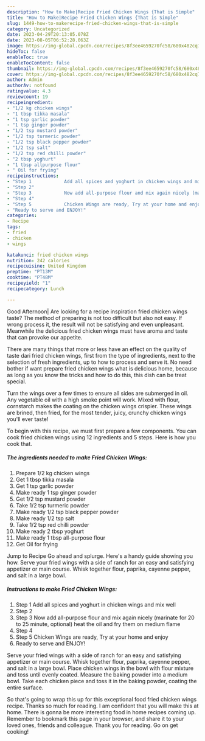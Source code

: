 ```yaml
---
description: "How to Make|Recipe Fried Chicken Wings {That is Simple"
title: "How to Make|Recipe Fried Chicken Wings {That is Simple"
slug: 1449-how-to-makerecipe-fried-chicken-wings-that-is-simple
category: Uncategorized
date: 2023-04-29T20:13:05.078Z
date: 2023-08-05T06:52:28.063Z
image: https://img-global.cpcdn.com/recipes/8f3ee4659270fc58/680x482cq70/fried-chicken-wings-recipe-main-photo.jpg
hideToc: false
enableToc: true
enableTocContent: false
thumbnail: https://img-global.cpcdn.com/recipes/8f3ee4659270fc58/680x482cq70/fried-chicken-wings-recipe-main-photo.jpg
cover: https://img-global.cpcdn.com/recipes/8f3ee4659270fc58/680x482cq70/fried-chicken-wings-recipe-main-photo.jpg
author: Admin
authorAv: notfound
ratingvalue: 4.3
reviewcount: 19
recipeingredient:
- "1/2 kg chicken wings"
- "1 tbsp tikka masala"
- "1 tsp garlic powder"
- "1 tsp ginger powder"
- "1/2 tsp mustard powder"
- "1/2 tsp turmeric powder"
- "1/2 tsp black pepper powder"
- "1/2 tsp salt"
- "1/2 tsp red chilli powder"
- "2 tbsp yoghurt"
- "1 tbsp allpurpose flour"
- " Oil for frying"
recipeinstructions:
- "Step 1            Add all spices and yoghurt in chicken wings and mix well"
- "Step 2"
- "Step 3            Now add all-purpose flour and mix again nicely (marinate for 20 to 25 minute, optional) heat the oil and fry them on medium flame"
- "Step 4"
- "Step 5            Chicken Wings are ready, Try at your home and enjoy"
- "Ready to serve and ENJOY!"
categories:
- Recipe
tags:
- fried
- chicken
- wings

katakunci: fried chicken wings 
nutrition: 242 calories
recipecuisine: United Kingdom
preptime: "PT13M"
cooktime: "PT48M"
recipeyield: "1"
recipecategory: Lunch

---
```



Good Afternoon| Are looking for a recipe inspiration fried chicken wings taste? The method of preparing is not too difficult but also not easy. If wrong process it, the result will not be satisfying and even unpleasant. Meanwhile the delicious fried chicken wings must have aroma and taste that can provoke our appetite.






There are many things that more or less have an effect on the quality of taste dari fried chicken wings, first from the type of ingredients, next to the selection of fresh ingredients, up to how to process and serve it. No need bother if want prepare fried chicken wings what is delicious home, because as long as you know the tricks and how to do this, this dish can be treat special.


Turn the wings over a few times to ensure all sides are submerged in oil. Any vegetable oil with a high smoke point will work. Mixed with flour, cornstarch makes the coating on the chicken wings crispier. These wings are brined, then fried, for the most tender, juicy, crunchy chicken wings you&#39;ll ever taste!


To begin with this recipe, we must first prepare a few components. You can cook fried chicken wings using 12 ingredients and 5 steps. Here is how you cook that.

<!--inarticleads1-->

##### The ingredients needed to make Fried Chicken Wings:

1. Prepare 1/2 kg chicken wings
1. Get 1 tbsp tikka masala
1. Get 1 tsp garlic powder
1. Make ready 1 tsp ginger powder
1. Get 1/2 tsp mustard powder
1. Take 1/2 tsp turmeric powder
1. Make ready 1/2 tsp black pepper powder
1. Make ready 1/2 tsp salt
1. Take 1/2 tsp red chilli powder
1. Make ready 2 tbsp yoghurt
1. Make ready 1 tbsp all-purpose flour
1. Get  Oil for frying


Jump to Recipe Go ahead and splurge. Here&#39;s a handy guide showing you how. Serve your fried wings with a side of ranch for an easy and satisfying appetizer or main course. Whisk together flour, paprika, cayenne pepper, and salt in a large bowl. 

<!--inarticleads2-->

##### Instructions to make Fried Chicken Wings:

1. Step 1            Add all spices and yoghurt in chicken wings and mix well
1. Step 2
1. Step 3            Now add all-purpose flour and mix again nicely (marinate for 20 to 25 minute, optional) heat the oil and fry them on medium flame
1. Step 4
1. Step 5            Chicken Wings are ready, Try at your home and enjoy
1. Ready to serve and ENJOY!

Serve your fried wings with a side of ranch for an easy and satisfying appetizer or main course. Whisk together flour, paprika, cayenne pepper, and salt in a large bowl. Place chicken wings in the bowl with flour mixture and toss until evenly coated. Measure the baking powder into a medium bowl. Take each chicken piece and toss it in the baking powder, coating the entire surface. 

So that's going to wrap this up for this exceptional food fried chicken wings recipe. Thanks so much for reading. I am confident that you will make this at home. There is gonna be more interesting food in home recipes coming up. Remember to bookmark this page in your browser, and share it to your loved ones, friends and colleague. Thank you for reading. Go on get cooking!
